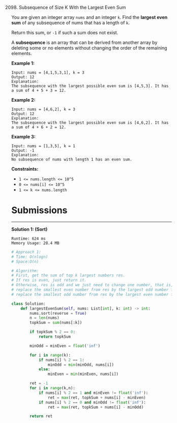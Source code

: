 2098. Subsequence of Size K With the Largest Even Sum

You are given an integer array `nums` and an integer `k`. Find the **largest even sum** of any subsequence of nums that has a length of `k`.

Return this sum, or `-1` if such a sum does not exist.

A **subsequence** is an array that can be derived from another array by deleting some or no elements without changing the order of the remaining elements.

 

**Example 1:**
```
Input: nums = [4,1,5,3,1], k = 3
Output: 12
Explanation:
The subsequence with the largest possible even sum is [4,5,3]. It has a sum of 4 + 5 + 3 = 12.
```

**Example 2:**
```
Input: nums = [4,6,2], k = 3
Output: 12
Explanation:
The subsequence with the largest possible even sum is [4,6,2]. It has a sum of 4 + 6 + 2 = 12.
```

**Example 3:**
```
Input: nums = [1,3,5], k = 1
Output: -1
Explanation:
No subsequence of nums with length 1 has an even sum.
```

**Constraints:**

* `1 <= nums.length <= 10^5`
* `0 <= nums[i] <= 10^5`
* `1 <= k <= nums.length`

# Submissions
---
**Solution 1: (Sort)**
```
Runtime: 624 ms
Memory Usage: 28.4 MB
```
```python
# Approach 1: 
# Time: O(nlogn)
# Space:O(n)

# Algorithm:
# First, get the sum of top k largest numbers res.
# If res is even, just return it.
# Otherwise, res is odd and we just need to change one number, that is, replace an odd number by an even number or vise versa. More specifically:
# replace the smallest even number from res by the largest odd number from the rest of the array, or
# replace the smallest odd number from res by the largest even number from the rest of the array.

class Solution:
    def largestEvenSum(self, nums: List[int], k: int) -> int:
        nums.sort(reverse = True)
        n = len(nums)
        topkSum = sum(nums[:k])

        if topkSum % 2 == 0: 
            return topkSum

        minOdd = minEven = float('inf')

        for i in range(k):
            if nums[i] % 2 == 1:
                minOdd = min(minOdd, nums[i])
            else:
                minEven = min(minEven, nums[i])

        ret = -1
        for i in range(k,n):
            if nums[i] % 2 == 1 and minEven != float('inf'):
                ret = max(ret, topkSum + nums[i] - minEven)
            if nums[i] % 2 == 0 and minOdd != float('inf'):
                ret = max(ret, topkSum + nums[i] - minOdd)

        return ret
```
